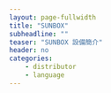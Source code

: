 ```yaml
---
layout: page-fullwidth
title: "SUNBOX"
subheadline: ""
teaser: "SUNBOX 設備簡介"
header: no
categories:
    - distributor
    - language
---
```

